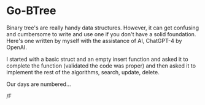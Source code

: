# Go-BTree

Binary tree's are really handy data structures. However, it can get confusing and cumbersome to write and use one if you
don't have a solid foundation. Here's one written by myself with the assistance of AI, ChatGPT-4 by OpenAI.

I started with a basic struct and an empty insert function and asked it to complete the function (validated the code was proper) and then asked it to implement the rest of the algorithms, search, update, delete.

Our days are numbered...

/F